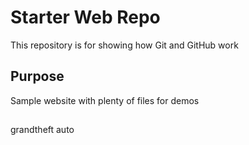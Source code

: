 # Starter Web Repo

This repository is for showing how Git and GitHub work

## Purpose

Sample website with plenty of files for demos

##
grandtheft auto